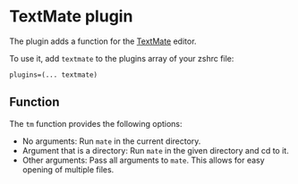 # TextMate plugin

The plugin adds a function for the [TextMate](https://macromates.com) editor.

To use it, add `textmate` to the plugins array of your zshrc file:
```
plugins=(... textmate)
```

## Function

The `tm` function provides the following options:

- No arguments: Run `mate` in the current directory.
- Argument that is a directory: Run `mate` in the given directory and cd to it.
- Other arguments: Pass all arguments to `mate`. This allows for easy opening of multiple files.
